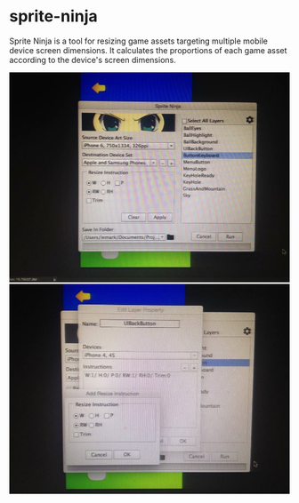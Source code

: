 # sprite-ninja
Sprite Ninja is a tool for resizing game assets targeting multiple mobile device screen dimensions. It calculates the proportions of each game asset according to the device's screen dimensions.

<img src="https://github.com/markcodedesign/sprite-ninja/blob/master/screenshots/IMG_3563.JPG">
<br>
<img src="https://github.com/markcodedesign/sprite-ninja/blob/master/screenshots/IMG_3564.JPG">
